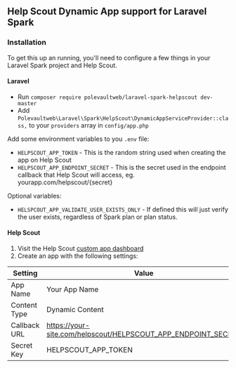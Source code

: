 ## Help Scout Dynamic App support for Laravel Spark

### Installation

To get this up an running, you'll need to configure a few things in your Laravel Spark project and Help Scout.

#### Laravel 

- Run `composer require polevaultweb/laravel-spark-helpscout dev-master`
- Add `Polevaultweb\Laravel\Spark\HelpScout\DynamicAppServiceProvider::class,` to your `providers` array in `config/app.php`

Add some environment variables to you `.env` file:

- `HELPSCOUT_APP_TOKEN` - This is the random string used when creating the app on Help Scout
- `HELPSCOUT_APP_ENDPOINT_SECRET` - This is the secret used in the endpoint callback that Help Scout will access, eg. yourapp.com/helpscout/{secret}

Optional variables:

- `HELSPCOUT_APP_VALIDATE_USER_EXISTS_ONLY` - If defined this will just verify the user exists, regardless of Spark plan or plan status.

#### Help Scout

1. Visit the Help Scout [custom app dashboard](https://secure.helpscout.net/apps/custom/)
1. Create an app with the following settings:

| Setting     	| Value						                               	        |
|--------------	|-----------------------------------------------------------------  |
| App Name     	| Your App Name                             	                    |
| Content Type 	| Dynamic Content                                       	        |
| Callback URL 	| https://your-site.com/helpscout/HELPSCOUT_APP_ENDPOINT_SECRET 	|
| Secret Key   	| HELPSCOUT_APP_TOKEN 	                                            |